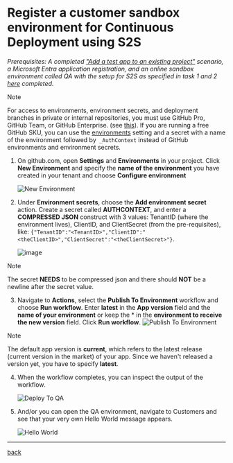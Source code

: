 # Register a customer sandbox environment for Continuous Deployment using S2S

*Prerequisites: A completed ["Add a test app to an existing project"](Scenarios/AddATestApp.md) scenario, a Microsoft Entra application registration, and an online sandbox environment called QA with the setup for S2S as specified in task 1 and 2 [here](https://go.microsoft.com/fwlink/?linkid=2217415&clcid=0x409) completed.*

> [!NOTE]
> For access to environments, environment secrets, and deployment branches in private or internal repositories, you must use GitHub Pro, GitHub Team, or GitHub Enterprise. (see [this](https://go.microsoft.com/fwlink/?linkid=2216857&clcid=0x409)).
> If you are running a free GitHub SKU, you can use the [environments](https://aka.ms/algosettings#environments) setting and a secret with a name of the environment followed by` _AuthContext` instead of GitHub environments and environment secrets.

1. On github.com, open **Settings** and **Environments** in your project. Click **New Environment** and specify the **name of the environment** you have created in your tenant and choose **Configure environment**

   ![New Environment](https://github.com/user-attachments/assets/df1ba43f-8adf-4400-87a9-a74c3d4f38f4)

1. Under **Environment secrets**, choose the **Add environment secret** action. Create a secret called **AUTHCONTEXT**, and enter a **COMPRESSED JSON** construct with 3 values: TenantID (where the environment lives), ClientID, and ClientSecret (from the pre-requisites), like:
   `{"TenantID":"<TenantID>","ClientID":"<theClientID>","ClientSecret":"<theClientSecret>"}`.

   ![image](https://github.com/user-attachments/assets/b36a92df-0f27-4c67-9670-02ef7cc68435)

> [!NOTE]
> The secret **NEEDS** to be compressed json and there should **NOT** be a newline after the secret value.

3. Navigate to **Actions**, select the **Publish To Environment** workflow and choose **Run workflow**. Enter **latest** in the **App version** field and the **name of your environment** or keep the * in the **environment to receive the new version** field. Click **Run workflow**.
   ![Publish To Environment](https://github.com/user-attachments/assets/9299009a-b429-477d-b1d0-c5bf96455a93)

> [!NOTE]
> The default app version is **current**, which refers to the latest release (current version in the market) of your app. Since we haven't released a version yet, you have to specify **latest**.

4. When the workflow completes, you can inspect the output of the workflow.

   ![Deploy To QA](https://github.com/user-attachments/assets/fbab7444-7b57-4b72-915a-992cdac88e8e)

1. And/or you can open the QA environment, navigate to Customers and see that your very own Hello World message appears.

   ![Hello World](https://github.com/user-attachments/assets/87d78254-4cc5-4353-9837-e1d186f27f33)

______________________________________________________________________

[back](../README.md)
